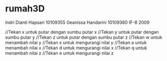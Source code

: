 rumah3D
=======
Indri Dianti Hapsari 10109355
Geanissa Handarini 10109360
IF-8 2009


//Tekan x untuk putar dengan sumbu putar x
//Tekan y untuk putar dengan sumbu putar y
//Tekan z untuk putar dengan sumbu putar z
//Tekan w untuk menambah nilai y
//Tekan s untuk mengurangi nilai y
//Tekan a untuk menambah nilai x
//Tekan d untuk mengurangi nilai x
//Tekan q untuk menambah nilai z
//Tekan e untuk mengurangi nilai z
